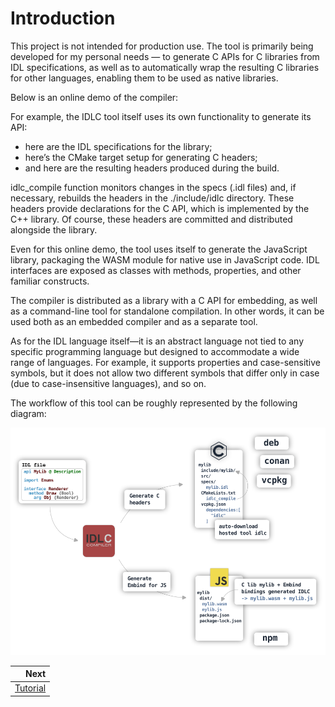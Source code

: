 # Introduction

This project is not intended for production use. The tool is primarily being developed for my personal needs — to generate C APIs for C libraries from IDL specifications, as well as to automatically wrap the resulting C libraries for other languages, enabling them to be used as native libraries.

Below is an online demo of the compiler:


For example, the IDLC tool itself uses its own functionality to generate its API:
- here are the IDL specifications for the library;
- here’s the CMake target setup for generating C headers;
- and here are the resulting headers produced during the build.

idlc_compile function monitors changes in the specs (.idl files) and, if necessary, rebuilds the headers in the ./include/idlc directory. These headers provide declarations for the C API, which is implemented by the C++ library. Of course, these headers are committed and distributed alongside the library.

Even for this online demo, the tool uses itself to generate the JavaScript library, packaging the WASM module for native use in JavaScript code. IDL interfaces are exposed as classes with methods, properties, and other familiar constructs.

The compiler is distributed as a library with a C API for embedding, as well as a command-line tool for standalone compilation. In other words, it can be used both as an embedded compiler and as a separate tool.

As for the IDL language itself—it is an abstract language not tied to any specific programming language but designed to accommodate a wide range of languages. For example, it supports properties and case-sensitive symbols, but it does not allow two different symbols that differ only in case (due to case-insensitive languages), and so on.

The workflow of this tool can be roughly represented by the following diagram:

![Diagram](diagram.svg "Diagram")

<div class="section_buttons">
 
|                      Next |
|--------------------------:|
| [Tutorial](tutorial.html) |
 
</div>
